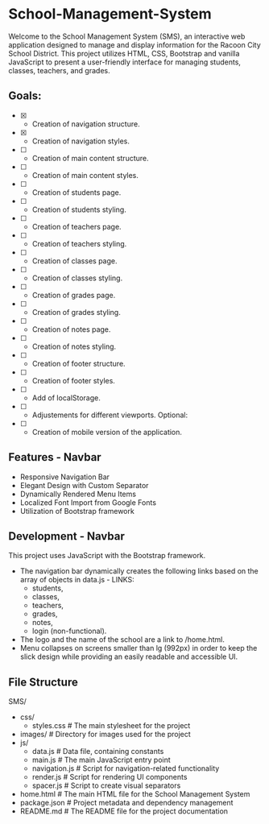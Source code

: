 # School-Management-System
Welcome to the School Management System (SMS), an interactive web application designed to manage and display information for the Racoon City School District. This project utilizes HTML, CSS, Bootstrap and vanilla JavaScript to present a user-friendly interface for managing students, classes, teachers, and grades.

## Goals:
- [x] - Creation of navigation structure.
- [x] - Creation of navigation styles.
- [ ] - Creation of main content structure.
- [ ] - Creation of main content styles.
- [ ] - Creation of students page.
- [ ] - Creation of students styling.
- [ ] - Creation of teachers page.
- [ ] - Creation of teachers styling.
- [ ] - Creation of classes page.
- [ ] - Creation of classes styling.
- [ ] - Creation of grades page.
- [ ] - Creation of grades styling.
- [ ] - Creation of notes page.
- [ ] - Creation of notes styling.
- [ ] - Creation of footer structure.
- [ ] - Creation of footer styles.
- [ ] - Add of localStorage.
- [ ] - Adjustements for different viewports.
Optional:
- [ ] - Creation of mobile version of the application.

## Features - Navbar
* Responsive Navigation Bar
* Elegant Design with Custom Separator
* Dynamically Rendered Menu Items
* Localized Font Import from Google Fonts
* Utilization of Bootstrap framework

## Development - Navbar
This project uses JavaScript with the Bootstrap framework.

* The navigation bar dynamically creates the following links based on the array of objects in data.js - LINKS:
    * students,
    * classes,
    * teachers,
    * grades,
    * notes,
    * login (non-functional).
* The logo and the name of the school are a link to /home.html.
* Menu collapses on screens smaller than lg (992px) in order to keep the slick design while providing an easily readable and accessible UI.

## File Structure

SMS/
* css/
    * styles.css # The main stylesheet for the project
* images/ # Directory for images used for the project
* js/
    * data.js # Data file, containing constants
    * main.js # The main JavaScript entry point
    * navigation.js # Script for navigation-related functionality
    * render.js # Script for rendering UI components
    * spacer.js # Script to create visual separators
* home.html # The main HTML file for the School Management System
* package.json # Project metadata and dependency management
* README.md # The README file for the project documentation
